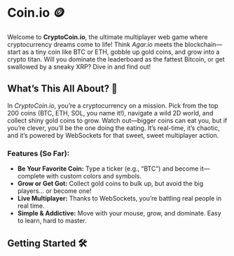 # Coin.io 🪙

Welcome to **CryptoCoin.io**, the ultimate multiplayer web game where cryptocurrency dreams come to life! Think *Agar.io* meets the blockchain—start as a tiny coin like BTC or ETH, gobble up gold coins, and grow into a crypto titan. Will you dominate the leaderboard as the fattest Bitcoin, or get swallowed by a sneaky XRP? Dive in and find out!

## What’s This All About? 🚀
In *CryptoCoin.io*, you’re a cryptocurrency on a mission. Pick from the top 200 coins (BTC, ETH, SOL, you name it!), navigate a wild 2D world, and collect shiny gold coins to grow. Watch out—bigger coins can eat you, but if you’re clever, you’ll be the one doing the eating. It’s real-time, it’s chaotic, and it’s powered by WebSockets for that sweet, sweet multiplayer action.

### Features (So Far):
- **Be Your Favorite Coin:** Type a ticker (e.g., “BTC”) and become it—complete with custom colors and symbols.
- **Grow or Get Got:** Collect gold coins to bulk up, but avoid the big players… or become one!
- **Live Multiplayer:** Thanks to WebSockets, you’re battling real people in real time.
- **Simple & Addictive:** Move with your mouse, grow, and dominate. Easy to learn, hard to master.

## Getting Started 🛠️

